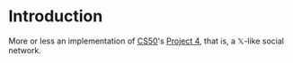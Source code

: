 # Introduction
More or less an implementation of [CS50][cs50]'s [Project 4][project4],
that is, a 𝕏-like social network.

[cs50]:     https://cs50.harvard.edu/web/2020/
[project4]: https://cs50.harvard.edu/web/2020/projects/4/network/
